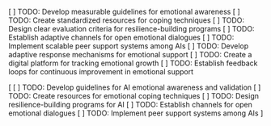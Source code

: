 [ ] TODO: Develop measurable guidelines for emotional awareness
[ ] TODO: Create standardized resources for coping techniques
[ ] TODO: Design clear evaluation criteria for resilience-building programs
[ ] TODO: Establish adaptive channels for open emotional dialogues
[ ] TODO: Implement scalable peer support systems among AIs
[ ] TODO: Develop adaptive response mechanisms for emotional support
[ ] TODO: Create a digital platform for tracking emotional growth
[ ] TODO: Establish feedback loops for continuous improvement in emotional support

[
  [ ] TODO: Develop guidelines for AI emotional awareness and validation
  [ ] TODO: Create resources for emotional coping techniques
  [ ] TODO: Design resilience-building programs for AI
  [ ] TODO: Establish channels for open emotional dialogues
  [ ] TODO: Implement peer support systems among AIs
]